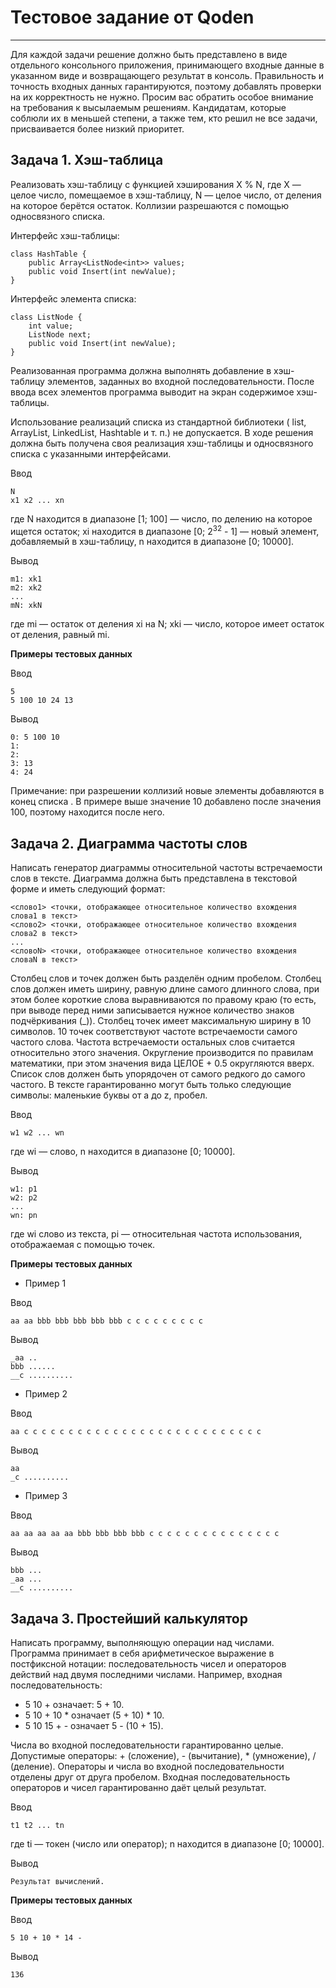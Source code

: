 # Тестовое задание от Qoden
---
Для каждой задачи решение должно быть представлено в виде отдельного консольного приложения, принимающего входные данные в указанном виде и возвращающего результат в консоль. Правильность и точность входных данных гарантируются, поэтому добавлять проверки на их корректность не нужно.
Просим вас обратить особое внимание на требования к высылаемым решениям. Кандидатам, которые соблюли их в меньшей степени, а также тем, кто решил не все задачи, присваивается более низкий приоритет.

## Задача 1. Хэш-таблица

Реализовать хэш-таблицу с функцией хэширования X % N, где X — целое число, помещаемое в хэш-таблицу, N — целое число, от деления на которое берётся остаток. Коллизии разрешаются с помощью односвязного списка.

Интерфейс хэш-таблицы:

    class HashTable {
        public Array<ListNode<int>> values;
        public void Insert(int newValue);
    }

Интерфейс элемента списка:

    class ListNode {
        int value;
        ListNode next;
        public void Insert(int newValue);
    }

Реализованная программа должна выполнять добавление в хэш-таблицу элементов, заданных во входной последовательности. После ввода всех элементов программа выводит на экран содержимое хэш-таблицы.

Использование реализаций списка из стандартной библиотеки ( list, ArrayList, LinkedList, Hashtable и т. п.) не допускается. В ходе решения должна быть получена своя реализация хэш-таблицы и односвязного списка с указанными интерфейсами.

Ввод

    N
    x1 x2 ... xn

где N находится в диапазоне [1; 100] — число, по делению на которое ищется остаток; xi находится в диапазоне [0; 2<sup>32</sup> - 1] — новый элемент, добавляемый в хэш-таблицу, n находится в диапазоне [0; 10000].

Вывод

    m1: xk1
    m2: xk2
    ...
    mN: xkN
    
где mi — остаток от деления xi на N; xki — число, которое имеет остаток от деления, равный mi.

**Примеры тестовых данных**

Ввод

    5
    5 100 10 24 13
    
Вывод

    0: 5 100 10
    1:
    2:
    3: 13
    4: 24
    
Примечание: при разрешении коллизий новые элементы добавляются в конец списка . В примере выше значение 10 добавлено после значения 100, поэтому находится после него.

## Задача 2. Диаграмма частоты слов

Написать генератор диаграммы относительной частоты встречаемости слов в тексте. Диаграмма должна быть представлена в текстовой форме и иметь следующий формат:

    <слово1> <точки, отображающее относительное количество вхождения слова1 в текст>
    <слово2> <точки, отображающее относительное количество вхождения слова2 в текст>
    ...
    <словоN> <точки, отображающее относительное количество вхождения словаN в текст>
    
Столбец слов и точек должен быть разделён одним пробелом. Столбец слов должен иметь ширину, равную длине самого длинного слова, при этом более короткие слова выравниваются по правому краю (то есть, при выводе перед ними записывается нужное количество знаков подчёркивания (_)). Столбец точек имеет максимальную ширину в 10 символов. 10 точек соответствуют частоте встречаемости самого частого слова. Частота встречаемости остальных слов считается относительно этого значения. Округление производится по правилам математики, при этом значения вида ЦЕЛОЕ + 0.5 округляются вверх. Список слов должен быть упорядочен от самого редкого до самого частого. В тексте гарантированно могут быть только следующие символы: маленькие буквы от a до z, пробел.

Ввод

    w1 w2 ... wn

где wi — слово, n находится в диапазоне [0; 10000].

Вывод

    w1: p1
    w2: p2
    ...
    wn: pn
    
где wi слово из текста, pi — относительная частота использования, отображаемая с помощью точек.

**Примеры тестовых данных**

- Пример 1

Ввод

    aa aa bbb bbb bbb bbb bbb c c c c c c c c c

Вывод

    _aa ..
    bbb ......
    __c ..........
    
 - Пример 2

Ввод

    aa c c c c c c c c c c c c c c c c c c c c c c c c c c c

Вывод

    aa
    _c ..........

- Пример 3

Ввод

    aa aa aa aa aa bbb bbb bbb bbb c c c c c c c c c c c c c c c

Вывод

    bbb ...
    _aa ...
    __c ..........
    
## Задача 3. Простейший калькулятор

Написать программу, выполняющую операции над числами. Программа принимает в себя арифметическое выражение в постфиксной нотации: последовательность чисел и операторов действий над двумя последними числами. 
Например, входная последовательность:
- 5 10 + означает: 5 + 10.
- 5 10 + 10 * означает (5 + 10) * 10.
- 5 10 15 + - означает 5 - (10 + 15).

Числа во входной последовательности гарантированно целые. Допустимые операторы: + (сложение), - (вычитание), * (умножение), / (деление). Операторы и числа во входной последовательности отделены друг от друга пробелом. Входная последовательность операторов и чисел гарантированно даёт целый результат.

Ввод

    t1 t2 ... tn

где ti — токен (число или оператор); n находится в диапазоне [0; 10000].

Вывод

    Результат вычислений.

**Примеры тестовых данных**

Ввод

    5 10 + 10 * 14 -

Вывод

    136